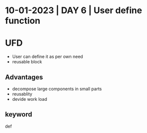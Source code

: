 # 10-01-2023 | DAY 6  | User define function

# UFD
- User can define it as per own need
- reusable block 

## Advantages
- decompose large components in small parts
- reusablity
- devide work load

## keyword
def
